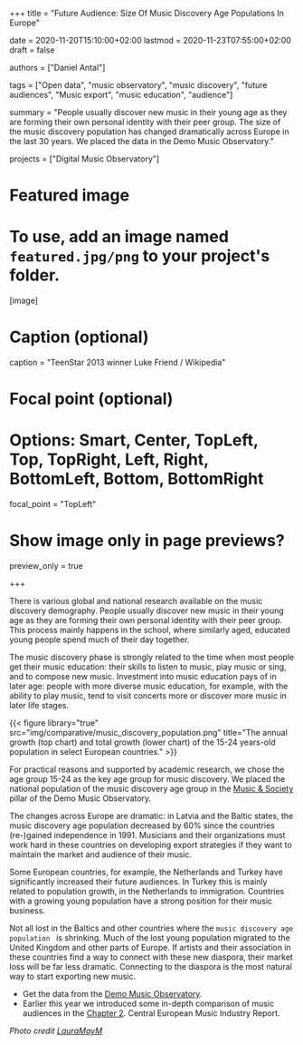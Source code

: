 +++
title = "Future Audience: Size Of Music Discovery Age Populations In Europe"

date = 2020-11-20T15:10:00+02:00
lastmod = 2020-11-23T07:55:00+02:00
draft = false

authors = ["Daniel Antal"]

tags = ["Open data", "music observatory", "music discovery", "future audiences", "Music export", "music education", "audience"]

summary = "People usually discover new music in their young age as they are forming their own personal identity with their peer group. The size of the music discovery population has changed dramatically across Europe in the last 30 years. We placed the data in the Demo Music Observatory."

projects = ["Digital Music Observatory"]

# Featured image
# To use, add an image named `featured.jpg/png` to your project's folder. 
[image]
  # Caption (optional)
  caption = "TeenStar 2013 winner Luke Friend / Wikipedia"

  # Focal point (optional)
  # Options: Smart, Center, TopLeft, Top, TopRight, Left, Right, BottomLeft, Bottom, BottomRight
  focal_point = "TopLeft"

  # Show image only in page previews?
  preview_only = true

+++

There is various global and national research available on the music discovery demography.  People usually discover new music in their young age as they are forming their own personal identity with their peer group.  This process mainly happens in the school, where similarly aged, educated young people spend much of their day together. 

The music discovery phase is strongly related to the time when most people get their music education: their skills to listen to music, play music or sing, and to compose new music. Investment into music education pays of in later age: people with more diverse music education, for example, with the ability to play music, tend to visit concerts more or discover more music in later life stages.

{{< figure library="true" src="img/comparative/music_discovery_population.png" title="The annual growth (top chart) and total growth (lower chart) of the 15-24 years-old population in select European countries." >}}

For practical reasons and supported by academic research, we chose the age group 15-24 as the key age group for music discovery.  We placed the national population of the music discovery age group in the [Music & Society](https://data.music.dataobservatory.eu/music-society.html#audiences) pillar of the Demo Music Observatory.

The changes across Europe are dramatic: in Latvia and the Baltic states, the music discovery age population decreased by 60% since the countries (re-)gained independence in 1991. Musicians and their organizations must work hard in these countries on developing export strategies if they want to maintain the market and audience of their music.

Some European countries, for example, the Netherlands and Turkey have significantly increased their future audiences. In Turkey this is mainly related to population growth, in the Netherlands to immigration. Countries with a growing young population have a strong position for their music business. 

Not all lost in the Baltics and other countries where the `music discovery age population ` is shrinking.  Much of the lost young population migrated to the United Kingdom and other parts of Europe. If artists and their association in these countries find a way to connect with these new diaspora, their market loss will be far less dramatic. Connecting to the diaspora is the most natural way to start exporting new music.

* Get the data from the [Demo Music Observatory](https://data.music.dataobservatory.eu/music-society.html#audiences).
* Earlier this year we introduced some in-depth comparison of music audiences in the [Chapter 2](https://ceereport2020.ceemid.eu/audience.html). Central European Music Industry Report. 

*Photo credit [LauraMayM](https://commons.wikimedia.org/wiki/File:TeenStar_2013_Winner.jpg)*
